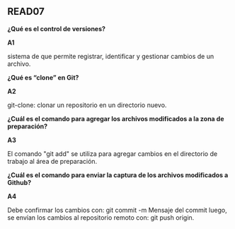 
## READ07

**¿Qué es el control de versiones?**

**A1**

sistema de que permite registrar, identificar y gestionar cambios de un archivo.

**¿Qué es “clone” en Git?**

**A2**

git-clone: clonar un repositorio en un directorio nuevo.

**¿Cuál es el comando para agregar los archivos modificados a la zona de preparación?**

**A3**

El comando "git add" se utiliza para agregar cambios en el directorio de trabajo al área de preparación.

**¿Cuál es el comando para enviar la captura de los archivos modificados a Github?**

**A4**

Debe confirmar los cambios con: git commit -m Mensaje del commit luego, se envían los cambios al repositorio remoto con: git push origin.
